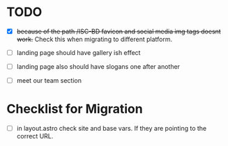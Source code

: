 # TODO
- [x] ~~because of the path /ISC-BD favicon and social media img tags doesnt work.~~ Check this when migrating to different platform.

- [ ] landing page should have gallery ish effect

- [ ] landing page also should have slogans one after another

- [ ] meet our team section 

# Checklist for Migration
- [ ] in layout.astro check site and base vars. If they are pointing to the correct URL.